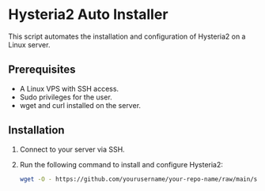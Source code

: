 # Hysteria2 Auto Installer

This script automates the installation and configuration of Hysteria2 on a Linux server.

## Prerequisites

- A Linux VPS with SSH access.
- Sudo privileges for the user.
- wget and curl installed on the server.

## Installation

1. Connect to your server via SSH.
2. Run the following command to install and configure Hysteria2:

   ```bash
   wget -O - https://github.com/yourusername/your-repo-name/raw/main/setup_hysteria2.sh | bash